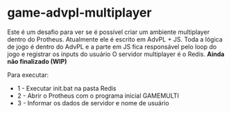 # game-advpl-multiplayer
Este é um desafio para ver se é possível criar um ambiente multiplayer dentro do Protheus. 
Atualmente ele é escrito em AdvPL + JS. 
Toda a lógica de jogo é dentro do AdvPL e a parte em JS fica responsável pelo loop do jogo e registrar os inputs do usuário
O servidor multiplayer é o Redis.
**Ainda não finalizado (WIP)**

Para executar:
* 1 - Executar init.bat na pasta Redis
* 2 - Abrir o Protheus com o programa inicial GAMEMULTI
* 3 - Informar os dados de servidor e nome de usuário
